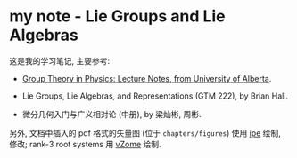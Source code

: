 # my note - Lie Groups and Lie Algebras
 
这是我的学习笔记, 主要参考:

- [Group Theory in Physics: Lecture Notes, from University of Alberta](https://sites.ualberta.ca/~vbouchar/MAPH464/notes.html).

- Lie Groups, Lie Algebras, and Representations (GTM 222), by Brian Hall.

- 微分几何入门与广义相对论 (中册), by 梁灿彬, 周彬.

另外, 文档中插入的 pdf 格式的矢量图 (位于 `chapters/figures`) 使用 [ipe](https://en.wikipedia.org/wiki/Ipe_(software)) 绘制, 修改; rank-3 root systems 用 [vZome](https://www.vzome.com/) 绘制.
